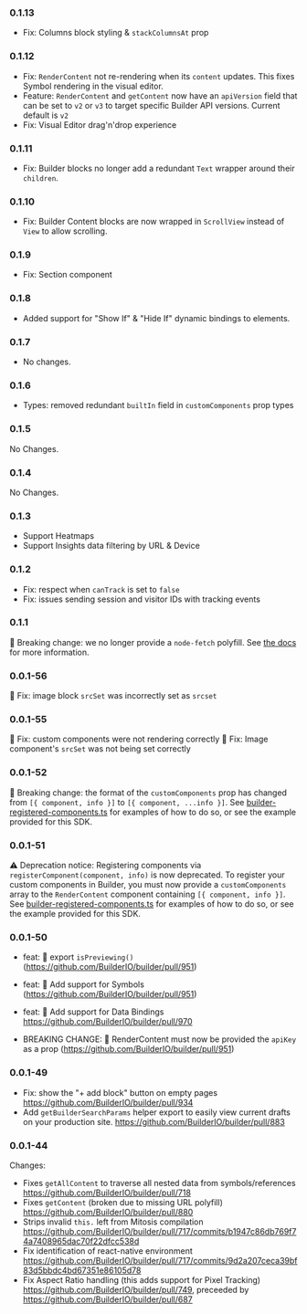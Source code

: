 ### 0.1.13

- Fix: Columns block styling & `stackColumnsAt` prop

### 0.1.12

- Fix: `RenderContent` not re-rendering when its `content` updates. This fixes Symbol rendering in the visual editor.
- Feature: `RenderContent` and `getContent` now have an `apiVersion` field that can be set to `v2` or `v3` to target specific Builder API versions. Current default is `v2`
- Fix: Visual Editor drag'n'drop experience

### 0.1.11

- Fix: Builder blocks no longer add a redundant `Text` wrapper around their `children`.

### 0.1.10

- Fix: Builder Content blocks are now wrapped in `ScrollView` instead of `View` to allow scrolling.

### 0.1.9

- Fix: Section component

### 0.1.8

- Added support for "Show If" & "Hide If" dynamic bindings to elements.

### 0.1.7

- No changes.

### 0.1.6

- Types: removed redundant `builtIn` field in `customComponents` prop types

### 0.1.5

No Changes.

### 0.1.4

No Changes.

### 0.1.3

- Support Heatmaps
- Support Insights data filtering by URL & Device

### 0.1.2

- Fix: respect when `canTrack` is set to `false`
- Fix: issues sending session and visitor IDs with tracking events

### 0.1.1

🧨 Breaking change: we no longer provide a `node-fetch` polyfill. See [the docs](./README.md#fetch) for more information.

### 0.0.1-56

🐛 Fix: image block `srcSet` was incorrectly set as `srcset`

### 0.0.1-55

🐛 Fix: custom components were not rendering correctly
🐛 Fix: Image component's `srcSet` was not being set correctly

### 0.0.1-52

🧨 Breaking change: the format of the `customComponents` prop has changed from `[{ component, info }]` to `[{ component, ...info }]`.
See [builder-registered-components.ts](/packages/sdks/src/constants/builder-registered-components.ts) for examples of how to do so, or see the example provided for this SDK.

### 0.0.1-51

⚠️ Deprecation notice: Registering components via `registerComponent(component, info)` is now deprecated.
To register your custom components in Builder, you must now provide a `customComponents` array to the `RenderContent` component containing `[{ component, info }]`.
See [builder-registered-components.ts](/packages/sdks/src/constants/builder-registered-components.ts) for examples of how to do so, or see the example provided for this SDK.

### 0.0.1-50

- feat: 🎸 export `isPreviewing()` (https://github.com/BuilderIO/builder/pull/951)
- feat: 🎸 Add support for Symbols (https://github.com/BuilderIO/builder/pull/951)
- feat: 🎸 Add support for Data Bindings https://github.com/BuilderIO/builder/pull/970

- BREAKING CHANGE: 🧨 RenderContent must now be provided the `apiKey` as a prop (https://github.com/BuilderIO/builder/pull/951)

### 0.0.1-49

- Fix: show the "+ add block" button on empty pages https://github.com/BuilderIO/builder/pull/934
- Add `getBuilderSearchParams` helper export to easily view current drafts on your production site. https://github.com/BuilderIO/builder/pull/883

### 0.0.1-44

Changes:

- Fixes `getAllContent` to traverse all nested data from symbols/references https://github.com/BuilderIO/builder/pull/718
- Fixes `getContent` (broken due to missing URL polyfill) https://github.com/BuilderIO/builder/pull/880
- Strips invalid `this.` left from Mitosis compilation https://github.com/BuilderIO/builder/pull/717/commits/b1947c86db769f74a7408965dac70f22dfcc538d
- Fix identification of react-native environment https://github.com/BuilderIO/builder/pull/717/commits/9d2a207ceca39bf83d5bbdc4bd67351e86105d78
- Fix Aspect Ratio handling (this adds support for Pixel Tracking) https://github.com/BuilderIO/builder/pull/749, preceeded by https://github.com/BuilderIO/builder/pull/687

